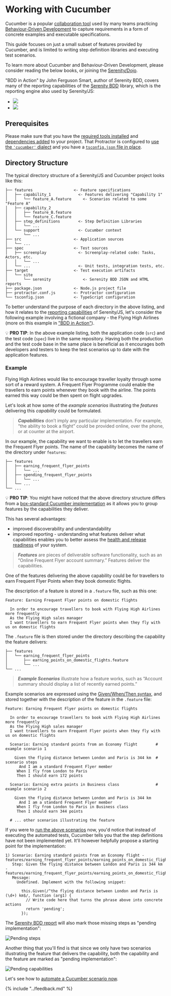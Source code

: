 # Working with Cucumber 

Cucumber is a popular [collaboration tool](https://cucumber.io/blog/2014/03/03/the-worlds-most-misunderstood-collaboration-tool) 
used by many teams practicing 
[Behaviour-Driven Development](https://en.wikipedia.org/wiki/Behavior-driven_development)
to capture requirements in a form of concrete examples and executable specifications.

This guide focuses on just a small subset of features provided by Cucumber, 
and is limited to writing step definition libraries and executing test scenarios.

To learn more about Cucumber and Behaviour-Driven Development, please consider reading the below books,
or joining the [Serenity/Dojo](http://serenity.io).

"BDD in Action" by John Ferguson Smart, author of Serenity BDD, covers many of the reporting 
capabilities of the [Serenity BDD](http://serenity-bdd.info/#/documentation) library,
which is the reporting engine also used by Serenity/JS:

<ul class="books">
<li><a class="image" href="https://www.amazon.co.uk/Cucumber-Book-Behaviour-Driven-Development-Programmers/dp/1934356808/ref=as_li_ss_il?ie=UTF8&qid=1486260348&sr=8-1&keywords=cucumber+book&linkCode=li2&tag=janmolakcom-21&linkId=e98c5adba105c5329f8c6f54eb1b6856" target="_blank"><img border="0" src="http://ws-eu.amazon-adsystem.com/widgets/q?_encoding=UTF8&ASIN=1934356808&Format=_SL160_&ID=AsinImage&MarketPlace=GB&ServiceVersion=20070822&WS=1&tag=janmolakcom-21" ></a><img src="https://ir-uk.amazon-adsystem.com/e/ir?t=janmolakcom-21&l=li2&o=2&a=1934356808" width="1" height="1" border="0" alt="" style="border:none !important; margin:0px !important;" /></li>
<li><a class="image" href="https://www.amazon.co.uk/BDD-Action-Behavior-driven-development-lifecycle/dp/161729165X/ref=as_li_ss_il?ie=UTF8&qid=1486260747&sr=8-1&keywords=BDD+in+action&linkCode=li2&tag=janmolakcom-21&linkId=3c3a42bc27eefe55fec30572d6f8ec23" target="_blank"><img border="0" src="http://ws-eu.amazon-adsystem.com/widgets/q?_encoding=UTF8&ASIN=161729165X&Format=_SL160_&ID=AsinImage&MarketPlace=GB&ServiceVersion=20070822&WS=1&tag=janmolakcom-21" ></a><img src="https://ir-uk.amazon-adsystem.com/e/ir?t=janmolakcom-21&l=li2&o=2&a=161729165X" width="1" height="1" border="0" alt="" style="border:none !important; margin:0px !important;" /></li>
</ul>

## Prerequisites

Please make sure that you have the [required tools installed](./prerequisites.md) 
and [dependencies added](./installation.md) to your project.
That Protractor is configured to [use the `'cucumber'` dialect](./configuration.md#cucumber) 
and you have a [`tsconfig.json` file in place](./configuration.md#typescript).

## Directory Structure

The typical directory structure of a Serenity/JS and Cucumber project looks like this:

```
├── features                  <- Feature specifications
│   ├── capability_1            <- Features delivering "Capability 1"
│   │   └── feature_A.feature     <- Scenarios related to some "Feature A"
│   ├── capability_2
│   │   ├── feature_B.feature
│   │   └── feature_C.feature
│   ├── step_definitions        <- Step Definition Libraries
│   │   └── ...
│   └── support                 <- Cucumber context
│       └── ...
├── src                       <- Application sources
│   └── ...
├── spec                      <- Test sources
│   ├── screenplay              <- Screenplay-related code: Tasks, Actors, etc.
│   │   └── ...
│   └── ...                     <- Unit tests, integration tests, etc.
├── target                    <- Test execution artifacts
│   └── site
│       └── serenity              <- Serenity BDD JSON and HTML reports 
├── package.json              <- Node.js project file
├── protractor.conf.js        <- Protractor configuration
└── tsconfig.json             <- TypeScript configuration
```

To better understand the purpose of each directory in the above listing, and how it relates 
to the [reporting capabilities](../overview/reporting.md) of Serenity/JS, let's consider the following example 
involving a fictional company - the Flying High Airlines (more on this example in 
["BDD in Action"](http://amzn.to/2kCmGbW)).

:bulb: **PRO TIP**: In the above example listing, both the application code (`src`) and the test code (`spec`) live in 
the same repository.
Having both the production and the test code base in the same place is beneficial as it encourages both developers
and testers to keep the test scenarios up to date with the application features.

### Example

Flying High Airlines would like to encourage traveller loyalty through some sort of a reward system. 
A Frequent Flyer Programme could enable the travellers to earn points whenever they book with the airline.
The points earned this way could be then spent on flight upgrades.

Let's look at how some of the _example scenarios_ illustrating the _features_ delivering this _capability_ 
could be formulated.

> _**Capabilities**_ don’t imply any particular implementation. 
For example, “the ability to book a flight” could be provided online, over the phone, or at counter at the airport.

In our example, the capability we want to enable is to let the travellers earn the Frequent Flyer points.
The name of the capability becomes the name of the directory under `features`:

```
├── features
│   ├── earning_frequent_flyer_points  
│   │   └── ...
│   ├── spending_frequent_flyer_points
│   │   └── ...
│   └── ...
└── ...
```

:bulb: **PRO TIP**: You might have noticed that the above directory structure differs from 
a [box-standard Cucumber implementation](https://github.com/cucumber/cucumber-js/tree/master/features)
as it allows you to group features by the capabilities they deliver.

This has several advantages:
- improved discoverability and understandability
- improved reporting - understanding what features deliver what capabilities enables you to better assess the [health 
and release readiness](./reporting.md) of your system.
 

> _**Features**_ are pieces of deliverable software functionality, 
such as an “Online Frequent Flyer account summary.” Features deliver the capabilities.

One of the features delivering the above capability could be for travellers to earn 
Frequent Flyer Points when they book domestic flights.

The description of a feature is stored in a `.feature` file, such as this one:

```gherkin
Feature: Earning Frequent Flyer points on domestic flights

  In order to encourage travellers to book with Flying High Airlines more frequently
  As the Flying High sales manager
  I want travellers to earn Frequent Flyer points when they fly with us on domestic flights
```

The `.feature` file is then stored under the directory describing the capability the feature delivers:
  
```
├── features
│   └── earning_frequent_flyer_points  
│       ├── earning_points_on_domestic_flights.feature
│       └── ...
└── ...
```
  
> _**Example Scenarios**_  illustrate how a feature works, 
such as “Account summary should display a list of recently earned points.”

Example scenarios are expressed using 
the [Given/When/Then syntax](https://github.com/cucumber/cucumber/wiki/Given-When-Then),
and stored together with the description of the feature in the `.feature` file:

```gherkin
Feature: Earning Frequent Flyer points on domestic flights

  In order to encourage travellers to book with Flying High Airlines more frequently
  As the Flying High sales manager
  I want travellers to earn Frequent Flyer points when they fly with us on domestic flights

  Scenario: Earning standard points from an Economy flight        # example scenario 1
  
    Given the flying distance between London and Paris is 344 km  # scenario steps
      And I am a standard Frequent Flyer member
     When I fly from London to Paris
     Then I should earn 172 points
  
  Scenario: Earning extra points in Business class                # example scenario 2

    Given the flying distance between London and Paris is 344 km
      And I am a standard Frequent Flyer member
     When I fly from London to Paris in Business class
     Then I should earn 344 points 

  # ... other scenarios illustrating the feature
```

If you were to [run the above scenarios](./execution.md) now, you'd notice that instead of executing the
automated tests, Cucumber tells you that the step definitions have not been implemented yet.
It'll however helpfully propose a starting point for the implementation:

```
1) Scenario: Earning standard points from an Economy flight - features/earning_frequent_flyer_points/earning_points_on_domestic_flights.feature:7
   Step: Given the flying distance between London and Paris is 344 km - features/earning_frequent_flyer_points/earning_points_on_domestic_flights.feature:8
   Message:
     Undefined. Implement with the following snippet:

       this.Given(/^the flying distance between London and Paris is (\d+) km$/, function (arg1) {
         // Write code here that turns the phrase above into concrete actions
         return 'pending';
       });
```

The [Serenity BDD report](../overview/reporting.md) will also mark those missing steps as "pending implementation":
 
![Pending steps](images/pending-steps.png)

Another thing that you'll find is that since we only have two scenarios illustrating the feature that delivers
the capability, both the capability and the feature are marked as "pending implementation":

![Pending capabilities](images/pending-capabilities.png)

Let's see how to [automate a Cucumber scenario now](./automation.md).

{% include "../feedback.md" %}